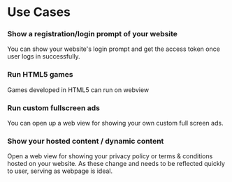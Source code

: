 # Use Cases

### Show a registration/login prompt of your website

You can show your website's login prompt and get the access token once user logs in successfully.

### Run HTML5 games

Games developed in HTML5 can run on webview

### Run custom fullscreen ads

You can open up a web view for showing your own custom full screen ads.

### Show your hosted content / dynamic content

Open a web view for showing your privacy policy or terms & conditions hosted on your website. As these change and needs to be reflected quickly to user, serving as webpage is ideal.









